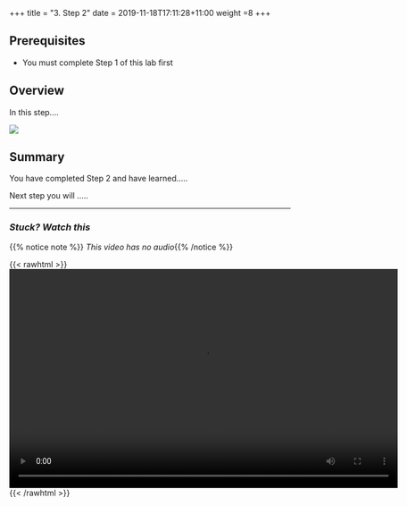 +++
title = "3. Step 2"
date = 2019-11-18T17:11:28+11:00
weight =8
+++


## Prerequisites
- You must complete Step 1 of this lab first


## Overview

In this step....

![](/images/module-template/ScreenShot1.png)


## Summary
You have completed Step 2 and have learned.....

Next step you will .....

---

### *Stuck? Watch this*

{{% notice note %}} 
*This video has no audio*{{% /notice %}}

{{< rawhtml >}}
<video width="696" height="392" controls>
  <source src="https://d1tqhetmq9f85b.cloudfront.net/downloads/lab4.3.mp4" type="video/mp4">
  Your browser doesn't support video.
</video>
{{< /rawhtml >}}
